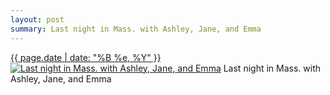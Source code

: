 ```yaml
---
layout: post
summary: Last night in Mass. with Ashley, Jane, and Emma
---
```


<p>
  <time><a href="/29">{{ page.date | date: "%B %e, %Y" }}</a></time>
  <a href="/29"><img src="{{ site.assets_url }}/29-640.jpg" srcset="{{ site.assets_url }}/29-1280.jpg 1280w, {{ site.assets_url }}/29-960.jpg 960w, {{ site.assets_url }}/29-640.jpg 640w, {{ site.assets_url }}/29-320.jpg 320w" sizes="(min-width: 700px) 50vw, calc(100vw - 2rem)" alt="Last night in Mass. with Ashley, Jane, and Emma" /></a>
  <span>Last night in Mass. with Ashley, Jane, and Emma</span>
</p>
